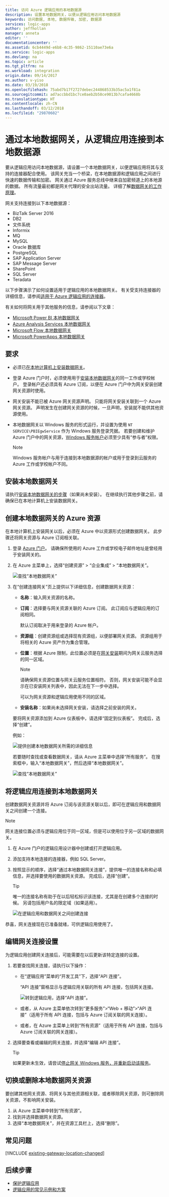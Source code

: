 ```yaml
---
title: 访问 Azure 逻辑应用的本地数据源
description: 设置本地数据网关，以便从逻辑应用访问本地数据源
keywords: 访问数据, 本地, 数据传输, 加密, 数据源
services: logic-apps
author: jeffhollan
manager: anneta
editor: ''
documentationcenter: ''
ms.assetid: 6cb4449d-e6b8-4c35-9862-15110ae73e6a
ms.service: logic-apps
ms.devlang: na
ms.topic: article
ms.tgt_pltfrm: na
ms.workload: integration
origin.date: 09/14/2017
ms.author: v-yiso
ms.date: 03/19/2018
ms.openlocfilehash: 75abd7b17f2727debec244868533b35ac5a1f81a
ms.sourcegitcommit: ad7accbbd1bc7ce0aeb2b58ce9013b7cafa4668b
ms.translationtype: HT
ms.contentlocale: zh-CN
ms.lasthandoff: 03/12/2018
ms.locfileid: "29870602"
---
```

# <a name="connect-to-data-sources-on-premises-from-logic-apps-with-on-premises-data-gateway"></a>通过本地数据网关，从逻辑应用连接到本地数据源

要从逻辑应用访问本地数据源，请设置一个本地数据网关，以便逻辑应用将其与支持的连接器配合使用。 该网关充当一个桥梁，在本地数据源和逻辑应用之间进行快速的数据传输和加密。 网关通过 Azure 服务总线中继来自加密频道上的本地源的数据。 所有流量最初都是网关代理的安全出站流量。 详细了解[数据网关的工作原理](logic-apps-gateway-install.md#gateway-cloud-service)。 

网关支持连接到以下本地数据源：

*   BizTalk Server 2016
*   DB2  
*   文件系统
*   Informix
*   MQ
*   MySQL
*   Oracle 数据库
*   PostgreSQL
*   SAP Application Server 
*   SAP Message Server
*   SharePoint
*   SQL Server
*   Teradata

以下步骤演示了如何设置适用于逻辑应用的本地数据网关。 有关受支持连接器的详细信息，请参阅[适用于 Azure 逻辑应用的连接器](../connectors/apis-list.md)。 

有关如何将网关用于其他服务的信息，请参阅以下文章：

*   [Microsoft Power BI 本地数据网关](https://powerbi.microsoft.com/documentation/powerbi-gateway-onprem/)
*   [Azure Analysis Services 本地数据网关](../analysis-services/analysis-services-gateway.md)
*   [Microsoft Flow 本地数据网关](https://flow.microsoft.com/documentation/gateway-manage/)
*   [Microsoft PowerApps 本地数据网关](https://powerapps.microsoft.com/tutorials/gateway-management/)

## <a name="requirements"></a>要求

* 必须已[在本地计算机上安装数据网关](logic-apps-gateway-install.md)。

* 登录 Azure 门户时，必须使用用于[安装本地数据网关](logic-apps-gateway-install.md#requirements)的同一工作或学校帐户。 登录帐户还必须具有 Azure 订阅，以便在 Azure 门户中为网关安装创建网关资源时使用。

* 网关安装不能已被 Azure 网关资源声明。 只能将网关安装关联到一个 Azure 网关资源。 声明发生在创建网关资源的时候，一旦声明，安装就不能供其他资源使用。

* 本地数据网关以 Windows 服务的形式运行，并设置为使用 `NT SERVICE\PBIEgwService` 作为 Windows 服务登录凭据。 若要创建和维护 Azure 门户中的网关资源，[Windows 服务帐户](../logic-apps/logic-apps-gateway-install.md)必须至少具有“参与者”权限。 

  > [!NOTE]
  > Windows 服务帐户与用于连接到本地数据源的帐户或用于登录到云服务的 Azure 工作或学校帐户不同。

## <a name="install-the-on-premises-data-gateway"></a>安装本地数据网关

请执行[安装本地数据网关的步骤](logic-apps-gateway-install.md)（如果尚未安装）。 在继续执行其他步骤之前，请确保已在本地计算机上安装数据网关。

<a name="create-gateway-resource"></a>

## <a name="create-an-azure-resource-for-the-on-premises-data-gateway"></a>创建本地数据网关的 Azure 资源

在本地计算机上安装网关以后，必须在 Azure 中以资源形式创建数据网关。 此步骤还将网关资源与 Azure 订阅相关联。

1. 登录 [Azure 门户](https://portal.azure.com "Azure portal")。 请确保所使用的 Azure 工作或学校电子邮件地址是曾经用于安装网关的。

2. 在 Azure 主菜单上，选择“创建资源” > “企业集成” > “本地数据网关”。

   ![查找“本地数据网关”](./media/logic-apps-gateway-connection/find-on-premises-data-gateway.png)

3. 在“创建连接网关”页上提供以下详细信息，创建数据网关资源：

    * **名称**：输入网关资源的名称。 

    * **订阅**：选择要与网关资源关联的 Azure 订阅。 
    此订阅应与逻辑应用的订阅相同。
   
      默认订阅取决于用来登录的 Azure 帐户。

    * **资源组**：创建资源组或选择现有资源组，以便部署网关资源。 
    资源组用于将相关的 Azure 资产作为集合管理。

    * **位置**：根据 Azure 限制，此位置必须是在[网关安装](logic-apps-gateway-install.md)期间为网关云服务选择的同一区域。 

      > [!NOTE]
      > 请确保网关资源位置与网关云服务位置相符。 否则，网关安装可能不会显示在已安装网关列表中，因此无法在下一步中选择。
      > 
      > 可以为网关资源和逻辑应用使用不同的区域。

    * **安装名称**：如果尚未选择网关安装，请选择之前安装的网关。 

    要将网关资源添加到 Azure 仪表板中，请选择“固定到仪表板”。 
    完成后，选择“创建”。

    例如：

    ![提供创建本地数据网关所需的详细信息](./media/logic-apps-gateway-connection/createblade.png)

    若要随时查找或查看数据网关，请从 Azure 主菜单中选择“所有服务”。 
    在搜索框中，输入“本地数据网关”，然后选择“本地数据网关”。

    ![查找“本地数据网关”](./media/logic-apps-gateway-connection/find-on-premises-data-gateway-enterprise-integration.png)

<a name="connect-logic-app-gateway"></a>

## <a name="connect-your-logic-app-to-the-on-premises-data-gateway"></a>将逻辑应用连接到本地数据网关

创建数据网关资源并将 Azure 订阅与该资源关联以后，即可在逻辑应用和数据网关之间创建一个连接。

> [!NOTE]
> 网关连接位置必须与逻辑应用位于同一区域，但是可以使用位于另一区域的数据网关。

1. 在 Azure 门户的逻辑应用设计器中创建或打开逻辑应用。

2. 添加支持本地连接的连接器，例如 SQL Server。

3. 按照显示的顺序，选择“通过本地数据网关连接”，提供唯一的连接名称和必填信息，并选择要使用的数据网关资源。 完成后，选择“创建”。

   > [!TIP]
   > 唯一的连接名称有助于在以后轻松标识该连接，尤其是在创建多个连接的时候。 另请包括用户名的限定域（如果适用）。 

   ![在逻辑应用和数据网关之间创建连接](./media/logic-apps-gateway-connection/blankconnection.png)

恭喜，网关连接现在已准备就绪，可供逻辑应用使用了。

## <a name="edit-your-gateway-connection-settings"></a>编辑网关连接设置

为逻辑应用创建网关连接后，可能需要在以后更新该特定连接的设置。

1. 若要查找网关连接，请执行以下操作：

   * 在“逻辑应用”菜单的“开发工具”下，选择“API 连接”。 
   
     “API 连接”窗格显示与逻辑应用关联的所有 API 连接，包括网关连接。

     ![转到逻辑应用，选择“API 连接”。](./media/logic-apps-gateway-connection/logic-app-find-api-connections.png)

   * 或者，从 Azure 主菜单依次转到“更多服务”>“Web + 移动”>“API 连接”（适用于所有 API 连接，包括与 Azure 订阅关联的网关连接）。 

   * 或者，在 Azure 主菜单上转到“所有资源”（适用于所有 API 连接，包括与 Azure 订阅关联的网关连接）。

2. 选择要查看或编辑的网关连接，并选择“编辑 API 连接”。

   > [!TIP]
   > 如果更新未生效，请尝试[停止网关 Windows 服务，并重新启动该服务](./logic-apps-gateway-install.md#restart-gateway)。

<a name="change-delete-gateway-resource"></a>

## <a name="switch-or-delete-your-on-premises-data-gateway-resource"></a>切换或删除本地数据网关资源

要创建其他网关资源、将网关与其他资源相关联，或者移除网关资源，则可删除网关资源，不影响网关安装。 

1. 从 Azure 主菜单中转到“所有资源”。 
2. 找到并选择数据网关资源。
3. 选择“本地数据网关”，并在资源工具栏上，选择“删除”。

<a name="faq"></a>

## <a name="frequently-asked-questions"></a>常见问题

[!INCLUDE [existing-gateway-location-changed](../../includes/logic-apps-existing-gateway-location-changed.md)]

## <a name="next-steps"></a>后续步骤

* [保护逻辑应用](./logic-apps-securing-a-logic-app.md)
* [逻辑应用的常见示例和方案](./logic-apps-examples-and-scenarios.md)
